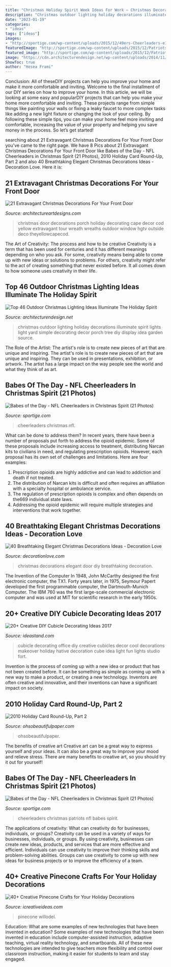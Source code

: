 ```yaml
---
title: "Christmas Holiday Spirit Week Ideas For Work ~ Christmas Decorations Elegant Door Diy Breathtaking Decoration"
description: "Christmas outdoor lighting holiday decorations illuminate spirit lights light yard simple decorating decor porch tree diy display idea garden source"
date: "2023-01-19"
categories:
- "ideas"
tags: ["ideas"]
images:
- "http://sportige.com/wp-content/uploads/2015/12/49ers-Cheerleaders-e1450892354940.jpg"
featuredImage: "http://sportige.com/wp-content/uploads/2015/12/Patriots-Cheerleaders-e1450892330468.jpg"
featured_image: "http://sportige.com/wp-content/uploads/2015/12/Patriots-Cheerleaders-e1450892330468.jpg"
image: "https://cdn.architecturendesign.net/wp-content/uploads/2014/11/Outdoor-Christmas-Lighting-Decorations-14.jpg"
ShowToc: true
author: "Hosea Frami"
---
```



Conclusion: All of theseDIY projects can help you improve your home and make it more comfortable and inviting.
Welcome to the final installment of our DIY series on how to improve your home. In this article, we will be looking at some easy and popularDIY projects that can help you make your home more comfortable and inviting. These projects range from simple things like painting your walls or fixing a leaky faucet to more complex tasks like adding a new light fixture or changing the look of your ceiling. By following these simple tips, you can make your home feel more inviting and comfortable, increasing the value of your property and helping you save money in the process. So let’s get started!

	

		
searching about 21 Extravagant Christmas Decorations For Your Front Door you've came to the right page. We have 8 Pics about 21 Extravagant Christmas Decorations For Your Front Door like Babes of the Day - NFL Cheerleaders in Christmas Spirit (21 Photos), 2010 Holiday Card Round-Up, Part 2 and also 40 Breathtaking Elegant Christmas Decorations Ideas - Decoration Love. Here it is:
		
    
## 21 Extravagant Christmas Decorations For Your Front Door

<img loading=lazy src="https://www.architectureartdesigns.com/wp-content/uploads/2016/11/15-35.jpg" onerror="this.onerror=null;this.src='https://tse3.mm.bing.net/th?id=OIP.8c2uzicxicTTGd2ayLCrCAHaIy&amp;pid=15.1';" alt="21 Extravagant Christmas Decorations For Your Front Door">

_Source: architectureartdesigns.com_

>christmas door decorations porch holiday decorating cape decor cod yellow extravagant tour wreath wreaths outdoor window hgtv outside deco theyellowcapecod. 

	

The Art of Creativity: The process and how to be creative
Creativity is a term that has been used for centuries and it has different meanings depending on who you ask. For some, creativity means being able to come up with new ideas or solutions to problems. For others, creativity might refer to the act of creating something that never existed before. It all comes down to how someone uses creativity in their life.

    
## Top 46 Outdoor Christmas Lighting Ideas Illuminate The Holiday Spirit

<img loading=lazy src="https://cdn.architecturendesign.net/wp-content/uploads/2014/11/Outdoor-Christmas-Lighting-Decorations-14.jpg" onerror="this.onerror=null;this.src='https://tse3.mm.bing.net/th?id=OIP.m8LJ5xbYm6QUYCBUj9v2qwHaLG&amp;pid=15.1';" alt="Top 46 Outdoor Christmas Lighting Ideas Illuminate The Holiday Spirit">

_Source: architecturendesign.net_

>christmas outdoor lighting holiday decorations illuminate spirit lights light yard simple decorating decor porch tree diy display idea garden source. 

	

The Role of the Artist: The artist's role is to create new pieces of art that are unique and inspiring.
The artist's role is to create new pieces of art that are unique and inspiring. They can be used in presentations, exhibition, or artwork. The artist has a large impact on the way people see the world and what they think of as art.

    
## Babes Of The Day - NFL Cheerleaders In Christmas Spirit (21 Photos)

<img loading=lazy src="http://sportige.com/wp-content/uploads/2015/12/49ers-Cheerleaders-e1450892354940.jpg" onerror="this.onerror=null;this.src='https://tse2.mm.bing.net/th?id=OIP.1vszxHvQ9c75ZOsv3NaYkgHaJR&amp;pid=15.1';" alt="Babes of the Day - NFL Cheerleaders in Christmas Spirit (21 Photos)">

_Source: sportige.com_

>cheerleaders christmas nfl. 

	

What can be done to address them?
In recent years, there have been a number of proposals put forth to address the opioid epidemic. Some of these proposals include increasing access to treatment, distributing Narcan kits to civilians in need, and regulating prescription opioids. However, each proposal has its own set of challenges and limitations. Here are four examples:
1) Prescription opioids are highly addictive and can lead to addiction and death if not treated. 
2) The distribution of Narcan kits is difficult and often requires an affiliation with a specialty hospital or ambulance service. 
3) The regulation of prescription opioids is complex and often depends on the669 individual state laws. 
4) Addressing the opioid epidemic will require multiple strategies and interventions that work together.

    
## 40 Breathtaking Elegant Christmas Decorations Ideas - Decoration Love

<img loading=lazy src="http://www.decorationlove.com/wp-content/uploads/2016/10/DIY-Snowman-Door.jpg" onerror="this.onerror=null;this.src='https://tse4.mm.bing.net/th?id=OIP.jKcq87fuXZcwCDLqUoHsegHaJ4&amp;pid=15.1';" alt="40 Breathtaking Elegant Christmas Decorations Ideas - Decoration Love">

_Source: decorationlove.com_

>christmas decorations elegant door diy breathtaking decoration. 

	

The Invention of the Computer
In 1948, John McCarthy designed the first electronic computer, the TX1. Forty years later, in 1975, Seymour Papert developed the first programmable computer, the Dartmouth-Munich Computer. The IBM 760 was the first large-scale commercial electronic computer and was used at MIT for scientific research in the early 1950s.

    
## 20+ Creative DIY Cubicle Decorating Ideas 2017

<img loading=lazy src="https://ideastand.com/wp-content/uploads/2014/06/cubicle-decorating-ideas/9-cubicle-decorating-ideas.jpg" onerror="this.onerror=null;this.src='https://tse2.mm.bing.net/th?id=OIP.eQcSJ5CTJQ9oju5gVP9mcAHaJ4&amp;pid=15.1';" alt="20+ Creative DIY Cubicle Decorating Ideas 2017">

_Source: ideastand.com_

>cubicle decorating office diy creative cubicles decor cool decorations makeover holiday hative decoration cube idea light fun lights studio fort. 

	

Invention is the process of coming up with a new idea or product that has not been created before. It can be something as simple as coming up with a new way to make a product, or creating a new technology. Inventors are often creative and innovative, and their inventions can have a significant impact on society.

    
## 2010 Holiday Card Round-Up, Part 2

<img loading=lazy src="https://ohsobeautifulpaper.com/wp-content/uploads/2010/11/Hello-Lucky-Family-Newsletter.jpg" onerror="this.onerror=null;this.src='https://tse2.mm.bing.net/th?id=OIP.3KF6awFWZt4KOaiApk3pHgAAAA&amp;pid=15.1';" alt="2010 Holiday Card Round-Up, Part 2">

_Source: ohsobeautifulpaper.com_

>ohsobeautifulpaper. 

	

The benefits of creative art
Creative art can be a great way to express yourself and your ideas. It can also be a great way to improve your mood and relieve stress. There are many benefits to creative art, so you should try it out for yourself!

    
## Babes Of The Day - NFL Cheerleaders In Christmas Spirit (21 Photos)

<img loading=lazy src="http://sportige.com/wp-content/uploads/2015/12/Patriots-Cheerleaders-e1450892330468.jpg" onerror="this.onerror=null;this.src='https://tse2.mm.bing.net/th?id=OIP.vYy9j5Y_KtVvkrP_35ogMQHaGP&amp;pid=15.1';" alt="Babes of the Day - NFL Cheerleaders in Christmas Spirit (21 Photos)">

_Source: sportige.com_

>cheerleaders christmas patriots nfl babes spirit. 

	

The applications of creativity: What can creativity do for businesses, individuals, or groups?
Creativity can be used in a variety of ways for businesses, individuals, or groups. By using creativity, businesses can create new ideas, products, and services that are more effective and efficient. Individuals can use creativity to improve their thinking skills and problem-solving abilities. Groups can use creativity to come up with new ideas for business projects or to improve the efficiency of a team.

    
## 40+ Creative Pinecone Crafts For Your Holiday Decorations

<img loading=lazy src="https://www.icreativeideas.com/wp-content/uploads/2015/11/pineconecraft7.jpg" onerror="this.onerror=null;this.src='https://tse1.mm.bing.net/th?id=OIP.T5_R06J5R9EBr1ZGRdxtvAHaHa&amp;pid=15.1';" alt="40+ Creative Pinecone Crafts for Your Holiday Decorations">

_Source: icreativeideas.com_

>pinecone willodel. 

	

Education: What are some examples of new technologies that have been invented in education?
Some examples of new technologies that have been invented in education include computer-assisted instruction, adaptive teaching, virtual reality technology, and smartboards. All of these new technologies are intended to give teachers more flexibility and control over classroom instruction, making it easier for students to learn and stay engaged.

